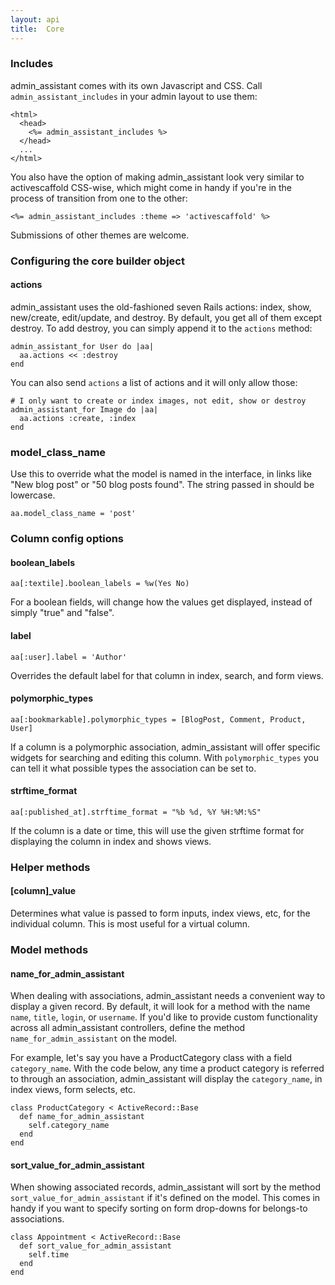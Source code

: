 ```yaml
---
layout: api
title:  Core
---
```


### Includes

admin\_assistant comes with its own Javascript and CSS. Call `admin_assistant_includes` in your admin layout to use them:

    <html>
      <head>
        <%= admin_assistant_includes %>
      </head>
      ...
    </html>

You also have the option of making admin\_assistant look very similar to activescaffold CSS-wise, which might come in handy if you're in the process of transition from one to the other:

    <%= admin_assistant_includes :theme => 'activescaffold' %>

Submissions of other themes are welcome.

### Configuring the core builder object

<a name="builder_actions"></a>
#### actions

admin\_assistant uses the old-fashioned seven Rails actions: index, show, new/create, edit/update, and destroy. By default, you get all of them except destroy. To add destroy, you can simply append it to the `actions` method:

    admin_assistant_for User do |aa|
      aa.actions << :destroy
    end

You can also send `actions` a list of actions and it will only allow those:

    # I only want to create or index images, not edit, show or destroy
    admin_assistant_for Image do |aa|
      aa.actions :create, :index
    end

### model\_class\_name

Use this to override what the model is named in the interface, in links like "New blog post" or "50 blog posts found". The string passed in should be lowercase.

    aa.model_class_name = 'post'

    
### Column config options

#### boolean\_labels

    aa[:textile].boolean_labels = %w(Yes No)

For a boolean fields, will change how the values get displayed, instead of simply "true" and "false".

#### label

    aa[:user].label = 'Author'

    
Overrides the default label for that column in index, search, and form views.

#### polymorphic\_types

    aa[:bookmarkable].polymorphic_types = [BlogPost, Comment, Product, User]    

If a column is a polymorphic association, admin\_assistant will offer specific widgets for searching and editing this column. With `polymorphic_types` you can tell it what possible types the association can be set to.

#### strftime\_format

    aa[:published_at].strftime_format = "%b %d, %Y %H:%M:%S"
    
If the column is a date or time, this will use the given strftime format for displaying the column in index and shows views.

### Helper methods

#### \[column\]\_value

Determines what value is passed to form inputs, index views, etc, for the individual column. This is most useful for a virtual column.



### Model methods

#### name\_for\_admin\_assistant

When dealing with associations, admin\_assistant needs a convenient way to display a given record. By default, it will look for a method with the name `name`, `title`, `login`, or `username`. If you'd like to provide custom functionality across all admin\_assistant controllers, define the method `name_for_admin_assistant` on the model.

For example, let's say you have a ProductCategory class with a field `category_name`. With the code below, any time a product category is referred to through an association, admin\_assistant will display the `category_name`, in index views, form selects, etc.

    class ProductCategory < ActiveRecord::Base
      def name_for_admin_assistant
        self.category_name
      end
    end

#### sort\_value\_for\_admin\_assistant

When showing associated records, admin\_assistant will sort by the method `sort_value_for_admin_assistant` if it's defined on the model. This comes in handy if you want to specify sorting on form drop-downs for belongs-to associations.

    class Appointment < ActiveRecord::Base
      def sort_value_for_admin_assistant
        self.time
      end
    end

